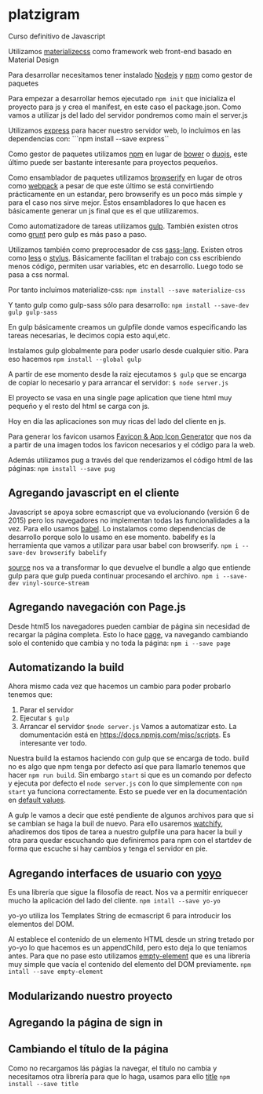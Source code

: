 # platzigram
Curso definitivo de Javascript

Utilizamos [materializecss](http://materializecss.com/) como framework web front-end basado en Material Design

Para desarrollar necesitamos tener instalado [Nodejs](https://nodejs.org/en/) y [npm](https://www.npmjs.com/) como gestor de paquetes

Para empezar a desarrollar hemos ejecutado
```npm init```
que inicializa el proyecto para js y crea el manifest, en este caso el package.json. Como vamos a utilizar js del lado del servidor pondremos como main el server.js

Utilizamos [express](http://expressjs.com/) para hacer nuestro servidor web, lo incluimos en las dependencias con:
```npm install --save express``

Como gestor de paquetes utilizamos [npm](https://www.npmjs.com/) en lugar de [bower](https://bower.io/) o [duojs](http://duojs.org/), este último puede ser bastante interesante para proyectos pequeños.

Como ensamblador de paquetes utilizamos [browserify](http://browserify.org/) en lugar de otros como [webpack](https://webpack.github.io/) a pesar de que este último se está convirtiendo prácticamente en un estandar, pero browserify es un poco más simple y para el caso nos sirve mejor. Estos ensambladores lo que hacen es básicamente generar un js final que es el que utilizaremos.

Como automatizadore de tareas utilizamos [gulp](http://gulpjs.com/). También existen otros como [grunt](http://gruntjs.com/) pero gulp es más paso a paso.

Utilizamos también como preprocesador de css [sass-lang](http://sass-lang.com/). Existen otros como [less](http://lesscss.org/) o [stylus](http://stylus-lang.com/). Básicamente facilitan el trabajo con css escribiendo menos código, permiten usar variables, etc en desarrollo. Luego todo se pasa a css normal.

Por tanto incluimos materialize-css:
```npm install --save materialize-css```

Y tanto gulp como gulp-sass sólo para desarrollo:
```npm install --save-dev gulp gulp-sass```

En gulp básicamente creamos un gulpfile donde vamos especificando las tareas necesarias, le decimos copia esto aquí,etc.

Instalamos gulp globalmente para poder usarlo desde cualquier sitio. Para eso hacemos
```npm install --global gulp```

A partir de ese momento desde la raiz ejecutamos
```$ gulp```
que se encarga de copiar lo necesario y para arrancar el servidor:
```$ node server.js```

El proyecto se vasa en una single page aplication que tiene html muy pequeño y el resto del html se carga con js.

Hoy en día las aplicaciones son muy ricas del lado del cliente en js.

Para generar los favicon usamos [Favicon & App Icon Generator](http://www.favicon-generator.org/) que nos da a partir de una imagen todos los favicon necesarios y el código para la web.

Además utilizamos pug a través del que renderizamos el código html de las páginas:
```npm install --save pug```

## Agregando javascript en el cliente

Javascript se apoya sobre ecmascript que va evolucionando (versión 6 de 2015) pero los navegadores no implementan todas las funcionalidades a la vez. Para ello usamos [babel](https://babeljs.io/). Lo instalamos como dependencias de desarrollo porque solo lo usamo en ese momento. babelify es la herramienta que vamos a utilizar para usar babel con browserify.
```npm i --save-dev browserify babelify```

[source](https://www.npmjs.com/package/vinyl-source-stream) nos va a transformar lo que devuelve el bundle a algo que entiende gulp para que gulp pueda continuar procesando el archivo.
```npm i --save-dev vinyl-source-stream```

## Agregando navegación con Page.js

Desde html5 los navegadores pueden cambiar de página sin necesidad de recargar la página completa. Esto lo hace [page](https://github.com/visionmedia/page.js), va navegando cambiando solo el contenido que cambia y no toda la página:
```npm i --save page```

## Automatizando la build

Ahora mismo cada vez que hacemos un cambio para poder probarlo tenemos que:
1. Parar el servidor
1. Ejecutar ```$ gulp```
1. Arrancar el servidor ```$node server.js```
Vamos a automatizar esto. La domumentación está en https://docs.npmjs.com/misc/scripts. Es interesante ver todo.

Nuestra build la estamos haciendo con gulp que se encarga de todo. build no es algo que npm tenga por defecto así que para llamarlo tenemos que hacer `npm run build`. Sin embargo `start` si que es un comando por defecto y ejecuta por defecto el `node server.js` con lo que simplemente con `npm start` ya funciona correctamente. Esto se puede ver en la documentación en [default values](https://docs.npmjs.com/misc/scripts#default-values).

A gulp le vamos a decir que esté pendiente de algunos archivos para que si se cambian se haga la buil de nuevo. Para ello usaremos [watchify](https://github.com/substack/watchify), añadiremos dos tipos de tarea a nuestro gulpfile una para hacer la buil y otra para quedar escuchando que definiremos para npm con el startdev de forma que escuche si hay cambios y tenga el servidor en pie.

## Agregando interfaces de usuario con [yoyo](https://www.npmjs.com/package/yo-yo)

Es una librería que sigue la filosofía de react. Nos va a permitir enriquecer mucho la aplicación del lado del cliente.
```npm intall --save yo-yo```

yo-yo utiliza los Templates String de ecmascript 6 para introducir los elementos del DOM.

Al establece el contenido de un elemento HTML desde un string tretado por yo-yo lo que hacemos es un appendChild, pero esto deja lo que teníamos antes. Para que no pase esto utilizamos [empty-element](https://www.npmjs.com/package/empty-element) que es una librería muy simple que vacía el contenido del elemento del DOM previamente.
```npm intall --save empty-element```

## Modularizando nuestro proyecto

## Agregando la página de sign in

## Cambiando el título de la página

Como no recargamos lás págias la navegar, el título no cambia y necesitamos otra librería para que lo haga, usamos para ello [title](https://www.npmjs.com/package/title) ```npm install --save title```
